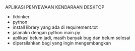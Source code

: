APLIKASI PENYEWAAN KENDARAAN DESKTOP
- tkhinker
- python
- install library yang ada di requirement.txt
- jalanakn dengan python main.py
- aplikasi belum jadi, masih banyak bug dan belum selesai
- dipersilahkan bagi yang ingin mengembangkan
